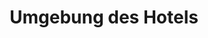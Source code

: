 ---
layout: "pages/okoli.njk"

title: 'Umgebung des Hotels'
description: 'Die Umgebung des Hotels bietet Ausflüge, sportliche Erlebnisse und Entspannung in der Natur. Entdecken Sie Tipps für Aktivitäten während Ihres Aufenthalts im Chateau Orlice.'
permalink: 'de/okoli-chateau-orlice/'

eleventyNavigation:
  key: Umgebung des Chateau Orlice
  parent: Dienstleistungen und Erlebnisse
  order: 300


landing:
  breadcrumbsHome: Startseite
  breadcrumbsCurrent: Umgebung des Hotels

  heading: Umgebung des<br>Chateau Orlice

  mouseIconAlt: Computer-Maus-Symbol

  imageUrl: /assets/images/surroundings/surroundings-1.jpg
  imageAtl: Hotel Chateau Orlice im Winter


serviceInfo:
  topper: Outdoor-Aktivitäten
  heading: Genießen Sie Ihre Freizeit mit Outdoor-Aktivitäten

  text: Im Hotel stehen Ihnen Fahrräder und Roller für Ausflüge auf den umliegenden Radwegen zur Verfügung. Wenn Sie ruhigeres Wasser bevorzugen, können Sie ein Boot mieten und romantische Momente auf dem Teich direkt am Chateau Orlice genießen. Und für diejenigen, die Entspannung in der Stille der Natur suchen, bieten wir die Möglichkeit zum Angeln – werfen Sie einfach die Angel aus und lassen Sie Ihre Sorgen mit der Strömung davontreiben.

  items:
    - title: Fahrräder und Roller

      imageUrl: /assets/images/surroundings/services/kolobezky.jpg
      imageAlt: Hotelgäste auf Rollern

    - title: Boote

      imageUrl: /assets/images/surroundings/services/lodky.jpg
      imageAlt: Boote auf dem See am Chateau Orlice

    - title: Angeln

      imageUrl: /assets/images/surroundings/services/rybareni.jpg
      imageAlt: Teich am Chateau Orlice

  cta: Preisliste der Dienstleistungen

  backgroundAlt: Hintergrund mit Grafiken des Chateau Orlice


sport:
  topper: Sport
  heading: Sportliche Erlebnisse in der Umgebung des Hotels

  imageUrl: /assets/images/surroundings/surroundings-2.jpg
  imageAlt: Golfplatz Dolní Dobrouč

  paragraphs:
    - text: In der Umgebung des Hotels erwartet Sie eine Vielzahl von Sport- und Bewegungsmöglichkeiten – von Radtouren über die Bergkämme bis hin zu einer entspannten Partie Golf in malerischer Landschaft. An der Rezeption helfen wir Ihnen gerne bei der Reservierung von Tennisplätzen, Squashhallen oder bei der Auswahl einer geeigneten Radroute. Das nahe gelegene Sportzentrum bietet Bowling, Fitness, Minigolf und einen Aquapark für Kinder und Erwachsene.

    - text: Und wenn Sie sich nach einem ruhigeren Tempo sehnen, sind eine Radtour durch die Landschaft oder Golf mit Blick auf das Tal die ideale Wahl.

  cta: Ausflugstipps


pricing:
  topper: Ausstattung
  heading: Preisliste für den Verleih von Ausrüstung

  items: 
    - title: Fahrräder

      rows:
        - cells:
          - text: Typ
          - text: Preis

        - cells:
          - text: Fahrradverleih für 6 Stunden
          - text: 250 CZK

        - cells:
          - text: Fahrradverleih für 6 und mehr Stunden
          - text: 350 CZK

    - title: Boote

      rows:
        - cells:
          - text: Typ
          - text: Preis

        - cells:
          - text: Bootsverleih für 45 Minuten
          - text: 250 CZK

        - cells:
          - text: Bootsverleih für 60 Minuten
          - text: 350 CZK

    - title: Angeln

      rows:
        - cells:
          - text: Typ
          - text: Preis

        - cells:
          - text: Leihgebühr für Angelruten für Hotelgäste für 1 Tag
          - text: 350 CZK

        - cells:
          - text: Leihgebühr für Angelruten für Besucher für 1 Tag
          - text: 500 CZK
---